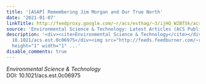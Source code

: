 ```yaml
---
title: '[ASAP] Remembering Jim Morgan and Our True North'
date: '2021-01-07'
linkTitle: http://feedproxy.google.com/~r/acs/esthag/~3/ijHQ_W2BfSk/acs.est.0c06975
source: 'Environmental Science & Technology: Latest Articles (ACS Publications)'
description: '<div><cite>Environmental Science & Technology</cite></div><div>DOI:
  10.1021/acs.est.0c06975</div><img src="http://feeds.feedburner.com/~r/acs/esthag/~4/ijHQ_W2BfSk"
  height="1" width="1" ...'
disable_comments: true
---
```

<div><cite>Environmental Science & Technology</cite></div><div>DOI: 10.1021/acs.est.0c06975</div><img src="http://feeds.feedburner.com/~r/acs/esthag/~4/ijHQ_W2BfSk" height="1" width="1" ...